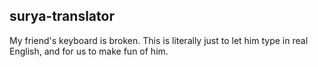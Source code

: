## surya-translator

My friend's keyboard is broken. This is literally just to let him type in real English, and for us to make fun of him.